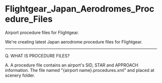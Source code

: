 # Flightgear_Japan_Aerodromes_Procedure_Files
Airport procedure files for Flightgear.

We're creating latest Japan aerodrome procedure files for Flightgear.
_______________________________________________________________________

  Q. WHAT IS PROCEDURE FILES?
  
  A. A procedure file contains an airport's SID, STAR and APPROACH information. The file named "{airport name}.procedures.xml" and placed at scenery folder.
